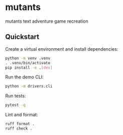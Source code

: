 # mutants

mutants text adventure game recreation

## Quickstart

Create a virtual environment and install dependencies:

```bash
python -m venv .venv
. .venv/bin/activate
pip install -e .[dev]
```

Run the demo CLI:

```bash
python -m drivers.cli
```

Run tests:

```bash
pytest -q
```

Lint and format:

```bash
ruff format .
ruff check .
```
